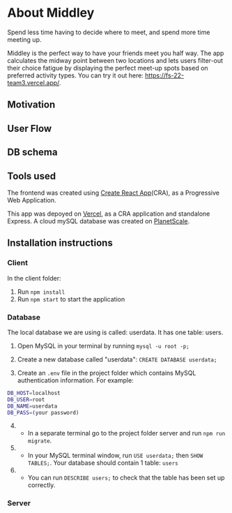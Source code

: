 # About Middley

Spend less time having to decide where to meet, and spend more time meeting up.

Middley is the perfect way to have your friends meet you half way.  The app calculates the midway point between two locations and lets users filter-out their choice fatigue by displaying the perfect meet-up spots based on preferred activity types. You can try it out here:  https://fs-22-team3.vercel.app/.

## Motivation

## User Flow

## DB schema

## Tools used

The frontend was created using [Create React App](https://create-react-app.dev/docs/making-a-progressive-web-app/)(CRA), as a Progressive Web Application.

This app was depoyed on [Vercel](https://vercel.com/docs), as a CRA application and standalone Express. A cloud mySQL database was created on [PlanetScale](https://planetscale.com/).

## Installation instructions

### Client

In the client folder:

1. Run `npm install`
2. Run `npm start` to start the application

### Database

The local database we are using is called: userdata. It has one table: users.

1. Open MySQL in your terminal by running `mysql -u root -p;`

2. Create a new database called "userdata": `CREATE DATABASE userdata;`

3. Create an `.env` file in the project folder which contains MySQL authentication information. For example:

```bash
DB_HOST=localhost
DB_USER=root
DB_NAME=userdata
DB_PASS=(your password)
```

4. - In a separate terminal go to the project folder server and run `npm run migrate`.

5. - In your MySQL terminal window, run `USE userdata;` then `SHOW TABLES;`. Your database should contain 1 table: `users`

6. - You can run `DESCRIBE users;` to check that the table has been set up correctly.

### Server



